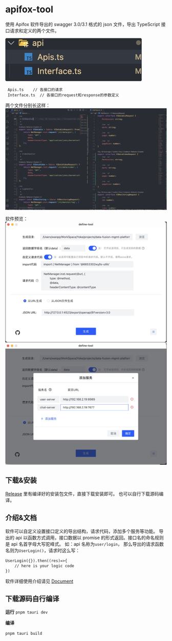 # apifox-tool

使用 Apifox 软件导出的 swagger 3.0/3.1 格式的 json 文件，导出 TypeScript 接口请求和定义的两个文件。

![预览](/src/assets/images/1725069027715.jpg)

```
 Apis.ts    // 各接口的请求
 Interface.ts  // 各接口的request和response的参数定义
```

两个文件分别长这样：
![预览](/src/assets/images/1725069004510.jpg)

软件预览：
![预览](/src/assets/images/1725069642638.jpg)
![预览](/src/assets/images/1725069729999.jpg)

## 下载&安装

[Release](https://github.com/6653302wy/export-defines-tool/releases) 里有编译好的安装包文件，直接下载安装即可。 也可以自行下载源码编译。

## 介绍&文档

软件可以自定义设置接口定义的导出结构，请求代码，添加多个服务等功能。
导出的 api 以函数方式调用，接口数据以 promise 的形式返回。接口名的命名规则是 api 名首字母大写驼峰式。
如：api 名称为`user/login`， 那么导出的请求函数名则为`UserLogin()`，请求时这么写：

```
UserLogin({}).then((res)=>{
    // here is your logic code
})
```

软件详细使用介绍请见 [Document](https://github.com/6653302wy/export-defines-tool/blob/main/Document.md)

## 下载源码自行编译

**运行**
`pnpm tauri dev `

**编译**

`pnpm tauri build `
